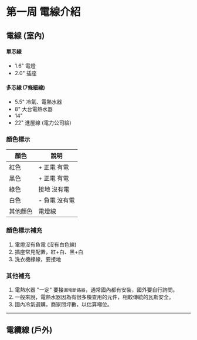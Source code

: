 # 第一周 電線介紹

## 電線 (室內)

#### 單芯線
- 1.6" 電燈
- 2.0" 插座

#### 多芯線 (7條細線)
- 5.5" 冷氣、電熱水器
- 8" 大台電熱水器
- 14"
- 22" 進屋線 (電力公司給)

### 顏色標示
|顏色|說明|
|----|----|
|紅色|+ 正電 有電|
|黑色|+ 正電 有電|
|綠色|接地 沒有電|
|白色|- 負電 沒有電|
|其他顏色|電燈線|

### 顏色標示補充
1. 電燈沒有負電 (沒有白色線)
2. 插座常見配置，紅+白、黑+白
3. 洗衣機綠線，要接地

### 其他補充
1. 電熱水器 "一定" 要接`漏電斷路器`，通常國內都有安裝，國外要自行詢問。
2. 一般來說，電熱水器因為有很多檢查用的元件，相較傳統的瓦斯安全。
3. 國內冷氣選購，商家問坪數，以估算噸位。

---

## 電纜線 (戶外)
